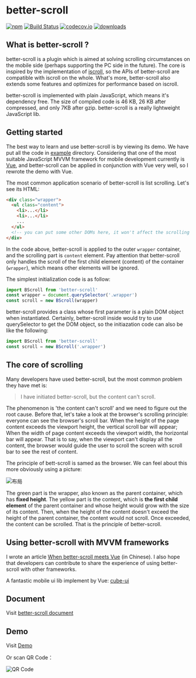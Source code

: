 # better-scroll

[![npm](https://img.shields.io/npm/v/better-scroll.svg?style=flat-square)](https://www.npmjs.com/package/better-scroll) [![Build Status](https://travis-ci.org/ustbhuangyi/better-scroll.svg?branch=master)](https://travis-ci.org/ustbhuangyi/better-scroll) [![codecov.io](http://codecov.io/github/ustbhuangyi/better-scroll/coverage.svg?branch=master)](http://codecov.io/github/ustbhuangyi/better-scroll) [![downloads](https://img.shields.io/npm/dm/better-scroll.svg)](https://www.npmjs.com/package/better-scroll)

## What is better-scroll ?

better-scroll is a plugin which is aimed at solving scrolling circumstances on the mobile side (perhaps supporting the PC side in the future). The core is inspired by the implementation of [iscroll](https://github.com/cubiq/iscroll), so the APIs of better-scroll are compatible with iscroll on the whole. What's more, better-scroll also extends some features and optimizes for performance based on iscroll.

better-scroll is implemented with plain JavaScript, which means it's dependency free. The size of compiled code is 46 KB, 26 KB after compressed, and only 7KB after gzip. better-scroll is a really lightweight JavaScript lib.

## Getting started

The best way to learn and use better-scroll is by viewing its demo. We have put all the code in [example](https://github.com/ustbhuangyi/better-scroll/tree/master/example) directory. Considering that one of the most suitable JavaScript MVVM framework for mobile development currently is [Vue](https://github.com/vuejs/vue), and better-scroll can be applied in conjunction with Vue very well, so I rewrote the demo with Vue.

The most common application scenario of better-scroll is list scrolling. Let's see its HTML:

```html
<div class="wrapper">
  <ul class="content">
    <li>...</li>
    <li>...</li>
    ...
  </ul>
  <!-- you can put some other DOMs here, it won't affect the scrolling -->
</div>
```

In the code above, better-scroll is applied to the outer `wrapper` container, and the scrolling part is `content` element. Pay attention that better-scroll only handles the scroll of the first child element (content) of the container (`wrapper`), which means other elements will be ignored.

The simplest initialization code is as follow:

```javascript
import BScroll from 'better-scroll'
const wrapper = document.querySelector('.wrapper')
const scroll = new BScroll(wrapper)
```

better-scroll provides a class whose first parameter is a plain DOM object when instantiated. Certainly, better-scroll inside would try to use querySelector to get the DOM object, so the initiazation code can also be like the following:

```javascript
import BScroll from 'better-scroll'
const scroll = new BScroll('.wrapper')
```

## The core of scrolling

Many developers have used better-scroll, but the most common problem they have met is:

> I have initiated better-scroll, but the content can't scroll.

The phenomenon is 'the content can't scroll' and we need to figure out the root cause. Before that, let's take a look at the browser's scrolling principle: everyone can see the browser's scroll bar. When the height of the page content exceeds the viewport height, the vertical scroll bar will appear; When the width of page content exceeds the viewport width, the horizontal bar will appear. That is to say, when the viewport can't display all the content, the browser would guide the user to scroll the screen with scroll bar to see the rest of content.

The principle of bett-scroll is samed as the browser. We can feel about this more obviously using a picture:

![布局](http://static.galileo.xiaojukeji.com/static/tms/shield/scroll-4.png)

The green part is the wrapper, also known as the parent container, which has **fixed height**. The yellow part is the content, which is **the first child element** of the parent container and whose height would grow with the size of its content. Then, when the height of the content doesn't exceed the height of the parent container, the content would not scroll. Once exceeded, the content can be scrolled. That is the principle of better-scroll.

## Using better-scroll with MVVM frameworks

I wrote an article [When better-scroll meets Vue](https://zhuanlan.zhihu.com/p/27407024) (in Chinese). I also hope that developers can contribute to share the experience of using better-scroll with other frameworks.

A fantastic mobile ui lib implement by Vue: [cube-ui](https://github.com/didi/cube-ui/)

## Document

Visit [better-scroll document](https://ustbhuangyi.github.io/better-scroll/doc/)

## Demo

Visit [Demo](https://ustbhuangyi.github.io/better-scroll/)

Or scan QR Code：

![QR Code](https://qr.api.cli.im/qr?data=https%253A%252F%252Fustbhuangyi.github.io%252Fbetter-scroll%252F&level=H&transparent=false&bgcolor=%23ffffff&forecolor=%23000000&blockpixel=12&marginblock=1&logourl=&size=280&kid=cliim&key=0da6b5bf346079bafa07f6935dc996bd)
